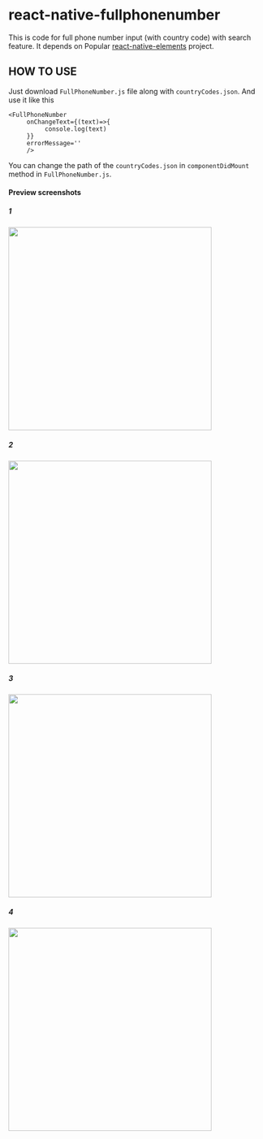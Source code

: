 # react-native-fullphonenumber
This is code for full phone number input (with country code) with search feature. It depends on Popular [react-native-elements](https://react-native-elements.github.io/react-native-elements/docs/getting_started.html) project.

## HOW TO USE

Just download `FullPhoneNumber.js` file along with `countryCodes.json`. And use it like this

```
<FullPhoneNumber
     onChangeText={(text)=>{
          console.log(text)
     }}
     errorMessage=''
     />
```

You can change the path of the `countryCodes.json` in `componentDidMount` method in `FullPhoneNumber.js`.

#### Preview screenshots

##### 1

<img src="https://github.com/sandeshnaroju/react-native-fullphonenumber/blob/master/fullPhoneNumber1.jpg" width="400">

##### 2

<img src="https://github.com/sandeshnaroju/react-native-fullphonenumber/blob/master/fullPhoneNumber2.jpg" width="400">

##### 3

<img src="https://github.com/sandeshnaroju/react-native-fullphonenumber/blob/master/fullPhoneNumber3.jpg" width="400">

##### 4

<img src="https://github.com/sandeshnaroju/react-native-fullphonenumber/blob/master/fullPhoneNumber4.jpg" width="400">




